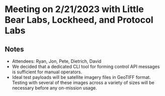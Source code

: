 # Meeting on 2/21/2023 with Little Bear Labs, Lockheed, and Protocol Labs

## Notes

* Attendees: Ryan, Jon, Pete, Dietrich, David
* We decided that a dedicated CLI tool for forming control API messages is sufficient for manual operators.
* Ideal test payloads will be satellite imagery files in GeoTIFF format. Testing with several of these images across a variety of sizes will be necessary before any on-mission usage.